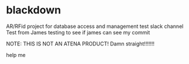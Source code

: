 # blackdown
AR/RFid project for database access and management
test slack channel
Test from James
testing to see if james can see my commit

NOTE: THIS IS NOT AN ATENA PRODUCT!
Damn straight!!!!!!!

help me
